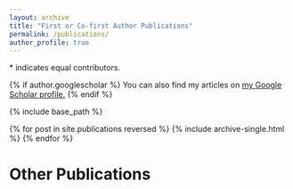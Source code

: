 ```yaml
---
layout: archive
title: "First or Co-first Author Publications"
permalink: /publications/
author_profile: true
---
```

\* indicates equal contributors.

{% if author.googlescholar %}
  You can also find my articles on <u><a href="{{author.googlescholar}}">my Google Scholar profile</a>.</u>
{% endif %}

{% include base_path %}

{% for post in site.publications reversed %}
  {% include archive-single.html %}
{% endfor %}

# Other Publications